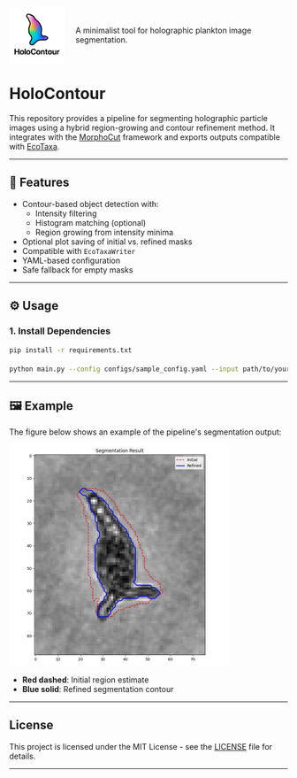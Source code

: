 <div style="display: flex; align-items: center; gap: 20px;">
  <img src="assets/logo.png" alt="HoloContour Logo" width="100"/>
  <div>
    <p style="font-size: 14px; margin: 0;">A minimalist tool for holographic plankton image segmentation.</p>
  </div>
</div>




# HoloContour

This repository provides a pipeline for segmenting holographic particle images using a hybrid region-growing and contour refinement method. It integrates with the [MorphoCut](https://github.com/morphocut/morphocut) framework and exports outputs compatible with [EcoTaxa](https://ecotaxa.obs-vlfr.fr/).

---

## 🚀 Features

- Contour-based object detection with:
  - Intensity filtering
  - Histogram matching (optional)
  - Region growing from intensity minima
- Optional plot saving of initial vs. refined masks
- Compatible with `EcoTaxaWriter`
- YAML-based configuration
- Safe fallback for empty masks

---

## ⚙️ Usage

### 1. Install Dependencies

```bash
pip install -r requirements.txt

python main.py --config configs/sample_config.yaml --input path/to/your/data
```

---

## 🖼 Example

The figure below shows an example of the pipeline's segmentation output:
  
<p align="left">
  <img src="assets/sample.jpg" alt="Segmentation Result" width="400"/>
</p>


- **Red dashed**: Initial region estimate
- **Blue solid**: Refined segmentation contour

---
## License

This project is licensed under the MIT License - see the [LICENSE](LICENSE) file for details.

---

